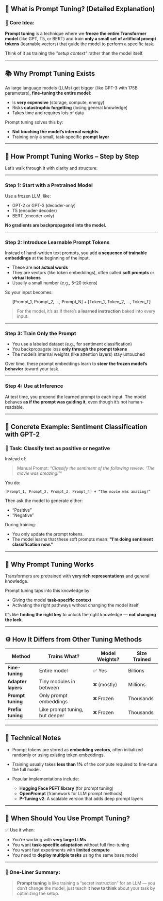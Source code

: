 ## 🧠 **What is Prompt Tuning? (Detailed Explanation)**

### 🔑 **Core Idea**:

**Prompt tuning** is a technique where we **freeze the entire Transformer model** (like GPT, T5, or BERT) and train **only a small set of artificial prompt tokens** (learnable vectors) that guide the model to perform a specific task.

Think of it as training the *"setup context"* rather than the model itself.

---

## 📚 **Why Prompt Tuning Exists**

As large language models (LLMs) get bigger (like GPT-3 with 175B parameters), **fine-tuning the entire model**:

* Is **very expensive** (storage, compute, energy)
* Risks **catastrophic forgetting** (losing general knowledge)
* Takes time and requires lots of data

Prompt tuning solves this by:

* **Not touching the model’s internal weights**
* Training only a small, task-specific **prompt layer**

---

## 🧩 **How Prompt Tuning Works – Step by Step**

Let’s walk through it with clarity and structure:

---

### **Step 1: Start with a Pretrained Model**

Use a frozen LLM, like:

* GPT-2 or GPT-3 (decoder-only)
* T5 (encoder-decoder)
* BERT (encoder-only)

**No gradients are backpropagated into the model.**

---

### **Step 2: Introduce Learnable Prompt Tokens**

Instead of hand-written text prompts, you add **a sequence of trainable embeddings** at the beginning of the input.

* These are **not actual words**
* They are vectors (like token embeddings), often called **soft prompts** or **virtual tokens**
* Usually a small number (e.g., 5–20 tokens)

So your input becomes:

$$
\text{[Prompt_1, Prompt_2, ..., Prompt_N]} + \text{[Token_1, Token_2, ..., Token_T]}
$$

> For the model, it’s as if there’s **a learned instruction** baked into every input.

---

### **Step 3: Train Only the Prompt**

* You use a labeled dataset (e.g., for sentiment classification)
* You backpropagate loss **only through the prompt tokens**
* The model’s internal weights (like attention layers) stay untouched

Over time, these prompt embeddings learn to **steer the frozen model’s behavior** toward your task.

---

### **Step 4: Use at Inference**

At test time, you prepend the learned prompt to each input. The model behaves **as if the prompt was guiding it**, even though it’s not human-readable.

---

## 🔁 **Concrete Example: Sentiment Classification with GPT-2**

### 🧪 Task: Classify text as **positive or negative**

Instead of:

> Manual Prompt: *“Classify the sentiment of the following review: ‘The movie was amazing!’”*

You do:

```plaintext
[Prompt_1, Prompt_2, Prompt_3, Prompt_4] + “The movie was amazing!”
```

Then ask the model to generate either:

* “Positive”
* “Negative”

During training:

* You only update the prompt tokens.
* The model learns that these soft prompts mean: **"I'm doing sentiment classification now."**

---

## 🧠 **Why Prompt Tuning Works**

Transformers are pretrained with **very rich representations** and general knowledge.

Prompt tuning taps into this knowledge by:

* Giving the model **task-specific context**
* Activating the right pathways without changing the model itself

It’s like **finding the right key** to unlock the right knowledge — **not changing the lock**.

---

## ⚙️ **How It Differs from Other Tuning Methods**

| Method             | Trains What?                   | Model Weights? | Size Trained |
| ------------------ | ------------------------------ | -------------- | ------------ |
| **Fine-tuning**    | Entire model                   | ✅ Yes          | Billions     |
| **Adapter layers** | Tiny modules in between        | ❌ (mostly)     | Millions     |
| **Prompt tuning**  | Only prompt embeddings         | ❌ Frozen       | Thousands    |
| **Prefix tuning**  | Like prompt tuning, but deeper | ❌ Frozen       | Thousands    |

---

## 🧪 **Technical Notes**

* Prompt tokens are stored as **embedding vectors**, often initialized randomly or using existing token embeddings.
* Training usually takes **less than 1%** of the compute required to fine-tune the full model.
* Popular implementations include:

  * **Hugging Face PEFT library** (for prompt tuning)
  * **OpenPrompt** (framework for LLM prompt methods)
  * **P-Tuning v2**: A scalable version that adds deep prompt layers

---

## 🎯 **When Should You Use Prompt Tuning?**

✅ Use it when:

* You’re working with **very large LLMs**
* You want **task-specific adaptation** without full fine-tuning
* You want fast experiments with **limited compute**
* You need to **deploy multiple tasks** using the same base model

---

### 🧠 One-Liner Summary:

> **Prompt tuning** is like training a “secret instruction” for an LLM — you don’t change the model, just teach it **how to think** about your task by optimizing the setup.
